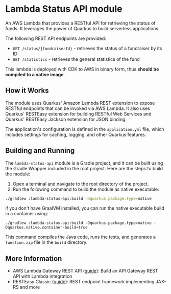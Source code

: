 # Lambda Status API module

An AWS Lambda that provides a RESTful API for retrieving the status of 
funds. It leverages the power of Quarkus to build serverless applications.

The following REST API endpoints are provided:
- `GET /status/{fundraiserId}` - retrieves the status of a fundraiser by its ID
- `GET /statistics` - retrieves the general statistics of the fund

This lambda is deployed with CDK to AWS in binary form, thus **should be compiled to a native image**.

## How it Works

The module uses Quarkus' Amazon Lambda REST extension to expose RESTful endpoints that can be invoked via AWS Lambda. 
It also uses Quarkus' RESTEasy extension for building RESTful Web Services and Quarkus' RESTEasy Jackson extension 
for JSON binding.

The application's configuration is defined in the `application.yml` file, which includes settings for caching, 
logging, and other Quarkus features.

## Building and Running

The `lambda-status-api` module is a Gradle project, and it can be built using the Gradle Wrapper included
in the root project. Here are the steps to build the module:

1. Open a terminal and navigate to the root directory of the project.
2. Run the following command to build the module as native executable:

```bash
./gradlew :lambda-status-api:build -Dquarkus.package.type=native
```

if you don't have GraalVM installed, you can run the native executable build in a container using:

```shell script
./gradlew :lambda-status-api:build -Dquarkus.package.type=native -Dquarkus.native.container-build=true
```

This command compiles the Java code, runs the tests, and generates a `function.zip` file in the `build` directory.


## More Information
- AWS Lambda Gateway REST API ([guide](https://quarkus.io/guides/amazon-lambda-http)): Build an API Gateway REST API with Lambda integration
- RESTEasy Classic ([guide](https://quarkus.io/guides/resteasy)): REST endpoint framework implementing JAX-RS and more

